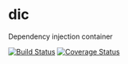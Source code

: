 dic
==========

Dependency injection container

[![Build Status](https://travis-ci.org/horsik/dic.svg?branch=master)](https://travis-ci.org/horsik/dic)
[![Coverage Status](https://img.shields.io/coveralls/horsik/dic.svg)](https://coveralls.io/r/horsik/dic?branch=master)

